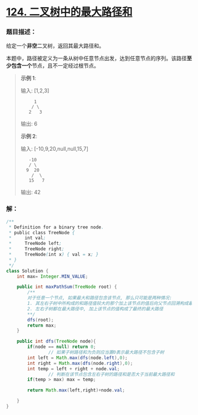 # [124. 二叉树中的最大路径和](https://leetcode-cn.com/problems/binary-tree-maximum-path-sum/)

### 题目描述：

给定一个**非空**二叉树，返回其最大路径和。

本题中，路径被定义为一条从树中任意节点出发，达到任意节点的序列。该路径**至少包含一个**节点，且不一定经过根节点。

>   **示例 1**:
>
>   输入: [1,2,3]
>
>          1
>         / \
>        2   3
>
>   输出: 6
>
>   **示例 2**:
>
>   输入: [-10,9,20,null,null,15,7]
>
>   ```
>      -10
>      / \
>     9  20
>       /  \
>      15   7
>   ```
>
>   输出: 42

### 解：

```java
/**
 * Definition for a binary tree node.
 * public class TreeNode {
 *     int val;
 *     TreeNode left;
 *     TreeNode right;
 *     TreeNode(int x) { val = x; }
 * }
 */
class Solution {
    int max= Integer.MIN_VALUE;

    public int maxPathSum(TreeNode root) {
       	/**
        对于任意一个节点, 如果最大和路径包含该节点, 那么只可能是两种情况:
        1. 其左右子树中所构成的和路径值较大的那个加上该节点的值后向父节点回溯构成最大路径
        2. 左右子树都在最大路径中, 加上该节点的值构成了最终的最大路径
        **/
        dfs(root);
        return max;
    }

    public int dfs(TreeNode node){
        if(node == null) return 0;
				// 如果子树路径和为负则应当置0表示最大路径不包含子树
        int left = Math.max(dfs(node.left),0);
        int right = Math.max(dfs(node.right),0);
        int temp = left + right + node.val;
				// 判断在该节点包含左右子树的路径和是否大于当前最大路径和
        if(temp > max) max = temp;

        return Math.max(left,right)+node.val;

    }
}
```

